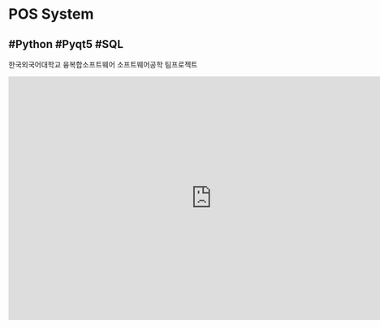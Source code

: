 # POS System

## #Python #Pyqt5 #SQL

한국외국어대학교 융복합소프트웨어 소프트웨어공학 팀프로젝트


<iframe width="800" height="480" src="https://www.youtube.com/embed/ISx-_NsHTYA" frameborder="0" allow="accelerometer; autoplay; encrypted-media; gyroscope; picture-in-picture" allowfullscreen></iframe>

